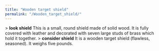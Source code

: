 ```yaml
---
title: "Wooden target shield"
permalink: "/Wooden_target_shield/"
---
```


\> **look shield**
This is a small, round shield made of solid wood. It is fully covered
with
leather and decorated with seven large studs of brass which hold it
together.
\> **consider shield**
It is a wooden target shield (flawless, seasoned).
It weighs five pounds.